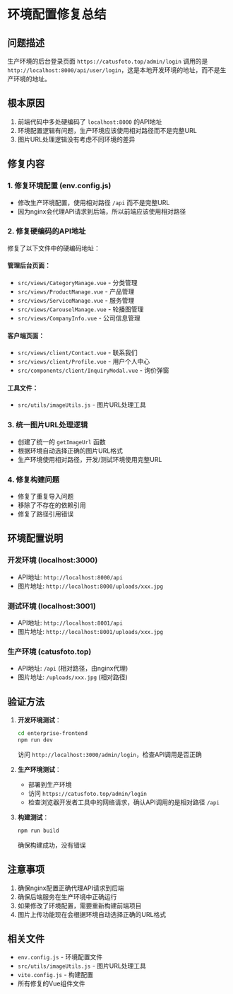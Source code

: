 # 环境配置修复总结

## 问题描述
生产环境的后台登录页面 `https://catusfoto.top/admin/login` 调用的是 `http://localhost:8000/api/user/login`，这是本地开发环境的地址，而不是生产环境的地址。

## 根本原因
1. 前端代码中多处硬编码了 `localhost:8000` 的API地址
2. 环境配置逻辑有问题，生产环境应该使用相对路径而不是完整URL
3. 图片URL处理逻辑没有考虑不同环境的差异

## 修复内容

### 1. 修复环境配置 (env.config.js)
- 修改生产环境配置，使用相对路径 `/api` 而不是完整URL
- 因为nginx会代理API请求到后端，所以前端应该使用相对路径

### 2. 修复硬编码的API地址
修复了以下文件中的硬编码地址：

#### 管理后台页面：
- `src/views/CategoryManage.vue` - 分类管理
- `src/views/ProductManage.vue` - 产品管理  
- `src/views/ServiceManage.vue` - 服务管理
- `src/views/CarouselManage.vue` - 轮播图管理
- `src/views/CompanyInfo.vue` - 公司信息管理

#### 客户端页面：
- `src/views/client/Contact.vue` - 联系我们
- `src/views/client/Profile.vue` - 用户个人中心
- `src/components/client/InquiryModal.vue` - 询价弹窗

#### 工具文件：
- `src/utils/imageUtils.js` - 图片URL处理工具

### 3. 统一图片URL处理逻辑
- 创建了统一的 `getImageUrl` 函数
- 根据环境自动选择正确的图片URL格式
- 生产环境使用相对路径，开发/测试环境使用完整URL

### 4. 修复构建问题
- 修复了重复导入问题
- 移除了不存在的依赖引用
- 修复了路径引用错误

## 环境配置说明

### 开发环境 (localhost:3000)
- API地址: `http://localhost:8000/api`
- 图片地址: `http://localhost:8000/uploads/xxx.jpg`

### 测试环境 (localhost:3001)
- API地址: `http://localhost:8001/api`
- 图片地址: `http://localhost:8001/uploads/xxx.jpg`

### 生产环境 (catusfoto.top)
- API地址: `/api` (相对路径，由nginx代理)
- 图片地址: `/uploads/xxx.jpg` (相对路径)

## 验证方法

1. **开发环境测试**：
   ```bash
   cd enterprise-frontend
   npm run dev
   ```
   访问 `http://localhost:3000/admin/login`，检查API调用是否正确

2. **生产环境测试**：
   - 部署到生产环境
   - 访问 `https://catusfoto.top/admin/login`
   - 检查浏览器开发者工具中的网络请求，确认API调用的是相对路径 `/api`

3. **构建测试**：
   ```bash
   npm run build
   ```
   确保构建成功，没有错误

## 注意事项

1. 确保nginx配置正确代理API请求到后端
2. 确保后端服务在生产环境中正确运行
3. 如果修改了环境配置，需要重新构建前端项目
4. 图片上传功能现在会根据环境自动选择正确的URL格式

## 相关文件

- `env.config.js` - 环境配置文件
- `src/utils/imageUtils.js` - 图片URL处理工具
- `vite.config.js` - 构建配置
- 所有修复的Vue组件文件 